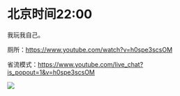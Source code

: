 # 北京时间22:00

我玩我自己。

厕所：https://www.youtube.com/watch?v=h0spe3scsOM

省流模式：https://www.youtube.com/live_chat?is_popout=1&v=h0spe3scsOM

<img src="https://img.nga.178.com/attachments/mon_202105/18/7nQ2o-j5dZsT3cSgm-j4.png"></img>